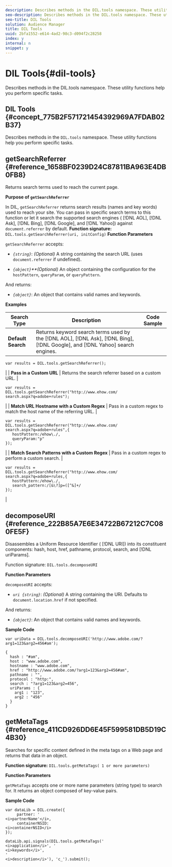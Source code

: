 ```yaml
---
description: Describes methods in the DIL.tools namespace. These utility functions help you perform specific tasks.
seo-description: Describes methods in the DIL.tools namespace. These utility functions help you perform specific tasks.
seo-title: DIL Tools
solution: Audience Manager
title: DIL Tools
uuid: 2bfa1552-e614-4ad2-98c3-d094f2c28258
index: y
internal: n
snippet: y
---
```


# DIL Tools{#dil-tools}

Describes methods in the DIL.tools namespace. These utility functions help you perform specific tasks.

## <wintitle> DIL </wintitle> Tools {#concept_775B2F571721454392969A7FDAB02B37}

Describes methods in the `DIL.tools` namespace. These utility functions help you perform specific tasks.

<!-- 

c_dil_functions.xml

 -->

## getSearchReferrer {#reference_1658BF0239D24C87811BA963E4DB0FB8}

Returns search terms used to reach the current page.

<!-- 

r_dil_get_search_referrer.xml

 -->

**Purpose of `getSearchReferrer`**

In DIL, `getSearchReferrer` returns search results (names and key words) used to reach your site. You can pass in specific search terms to this function or let it search the supported search engines ( [!DNL AOL], [!DNL Ask], [!DNL Bing], [!DNL Google], and [!DNL Yahoo]) against `document.referrer` by default. 
**Function signature:** `DIL.tools.getSearchReferrer(uri, initConfig)`  **Function Parameters**

`getSearchReferrer` accepts:

* *`{string}`*: *(Optional)* A string containing the search URL (uses `document.referrer` if undefined). 

* *`{object}`**(Optional)* An object containing the configuration for the `hostPattern`, `queryParam`, or `queryPattern`.

And returns:

* *`{object}`*: An object that contains valid names and keywords.

**Examples** 

|  Search Type  | Description  | Code Sample  |
|---|---|---|
|  **Default Search** | Returns keyword search terms used by the [!DNL AOL], [!DNL Ask], [!DNL Bing], [!DNL Google], and [!DNL Yahoo] search engines.  | 

```
var results = DIL.tools.getSearchReferrer();
```

|
|  **Pass in a Custom URL** | Returns the search referrer based on a custom URL.  | 

```
var results = 
DIL.tools.getSearchReferrer("http://www.ehow.com/ 
search.aspx?q=adobe+rules");
```

|
|  **Match URL Hostname with a Custom Regex** | Pass in a custom regex to match the host name of the referring URL.  | 

```
var results = 
DIL.tools.getSearchReferrer("http://www.ehow.com/ 
search.aspx?q=adobe+rules",{ 
   hostPattern:/ehow\./, 
   queryParam:"p" 
});
```

|
|  **Match Search Patterns with a Custom Regex** | Pass in a custom regex to perform a custom search.  | 

```
var results = 
DIL.tools.getSearchReferrer("http://www.ehow.com/ 
search.aspx?q=adobe+rules,{ 
   hostPattern:/ehow\./, 
   search_pattern:/[&\?]p=([^&]+/ 
});
```

|

## decomposeURI {#reference_222B85A7E6E34722B67212C7C080FE5F}

Disassembles a Uniform Resource Identifier ( [!DNL URI]) into its constituent components: hash, host, href, pathname, protocol, search, and [!DNL uriParams].

<!-- 

r_dil_decompose.xml

 -->

Function signature: `DIL.tools.decomposeURI`

**Function Parameters**

`decomposeURI` accepts:

* *`uri {string}`*: *(Optional)* A string containing the URI. Defaults to `document.location.href` if not specified.

And returns:

* *`{object}`*: An object that contains valid names and keywords.

**Sample Code** 

```
var uriData = DIL.tools.decomposeURI('http://www.adobe.com/?arg1=123&arg2=456#am'); 
  
{ 
  hash : "#am", 
  host : "www.adobe.com", 
  hostname : "www.adobe.com", 
  href : "http://www.adobe.com/?arg1=123&arg2=456#am", 
  pathname : "", 
  protocol : "http:", 
  search : "?arg1=123&arg2=456", 
  uriParams : { 
    arg1 : "123", 
    arg2 : "456" 
  } 
}
```

## getMetaTags {#reference_411CD926DD6E45F599581DB5D19C4B30}

Searches for specific content defined in the meta tags on a Web page and returns that data in an object.

<!-- 

r_dil_get_metatags.xml

 -->

**Function signature:** `DIL.tools.getMetaTags( 1 or more parameters)`

**Function Parameters**

`getMetaTags` accepts one or more name parameters (string type) to search for. It returns an object composed of key-value pairs.

**Sample Code** 

```
var dataLib = DIL.create({ 
     partner: ' 
<i>partnerName'</i>, 
     containerNSID:  
<i>containerNSID</i> 
}); 
 
dataLib.api.signals(DIL.tools.getMetaTags(' 
<i>application</i>', ' 
<i>keywords</i>', 
' 
<i>description</i>'), 'c_').submit();
```

